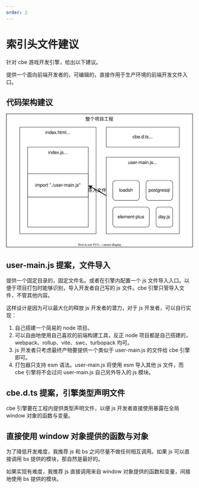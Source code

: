 ```yaml
---
order: 2
---
```


# 索引头文件建议

针对 cbe 游戏开发引擎，给出以下建议。

提供一个面向前端开发者的，可编辑的，直接作用于生产环境的前端开发文件入口。

## 代码架构建议

![代码架构示意图](./code/002-cbe-issue.drawio.svg)

## user-main.js 提案，文件导入

提供一个固定目录的，固定文件名。或者在引擎内配置一个 js 文件导入入口。以便于项目打包时能够识别，导入开发者自己写的 js 文件。cbe 引擎只管导入文件，不管其他内容。

这样设计是因为可以最大化的释放 js 开发者的潜力，对于 js 开发者，可以自行实现：

1. 自己搭建一个简易的 node 项目。
2. 可以自由地使用自己喜欢的前端构建工具，反正 node 项目都是自己搭建的，webpack、rollup、vite、swc、turbopack 均可。
3. js 开发者只考虑最终产物要提供一个类似于 user-main.js 的文件给 cbe 引擎即可。
4. 打包器只支持 esm 语法。user-main.js 将使用 esm 导入其他 js 文件，而 cbe 引擎将不会过问 user-main.js 自己另外导入的 js 模块。

## cbe.d.ts 提案，引擎类型声明文件

cbe 引擎要在工程内提供类型声明文件，以便 js 开发者直接使用暴露在全局 window 对象的函数与变量。

## 直接使用 window 对象提供的函数与对象

为了降低开发难度，我推荐 js 和 bs 之间尽量不做任何相互调用。如果 js 可以直接调用 bs 提供的模块，那自然是最好的。

如果实现有难度，我推荐 js 直接调用来自 window 对象提供的函数和变量，间接地使用 bs 提供的模块。
